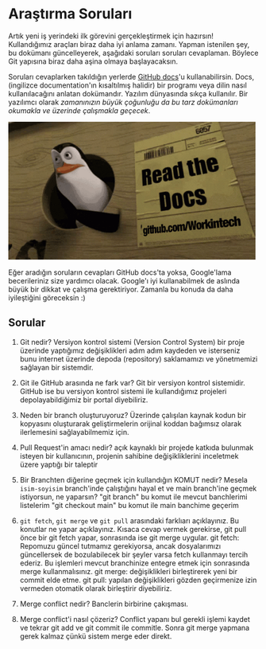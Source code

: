 # Araştırma Soruları

Artık yeni iş yerindeki ilk görevini gerçekleştirmek için hazırsın! Kullandığımız araçları biraz daha iyi anlama zamanı. Yapman istenilen şey, bu dokümanı güncelleyerek, aşağıdaki soruları soruları cevaplaman. Böylece Git yapısına biraz daha aşina olmaya başlayacaksın.

Soruları cevaplarken takıldığın yerlerde [GitHub docs](https://docs.github.com/en)'u kullanabilirsin. Docs, (ingilizce documentation'ın kısaltılmış halidir) bir programı veya dilin nasıl kullanılacağını anlatan dokümandır. Yazılım dünyasında sıkça kullanılır. Bir yazılımcı olarak _zamanınızın büyük çoğunluğu da bu tarz dokümanları okumakla ve üzerinde çalışmakla geçecek_.

![READ THE DOCS](https://github.com/Workintech/FSWeb-S1G1-Projesi-Web-Development-Projesi-icin-Git/blob/main/read-the-docs-wit.gif?raw=true)

Eğer aradığın soruların cevapları GitHub docs'ta yoksa, Google'lama becerileriniz size yardımcı olacak. Google'ı iyi kullanabilmek de aslında büyük bir dikkat ve çalışma gerektiriyor. Zamanla bu konuda da daha iyileştiğini göreceksin :)

## Sorular

1. Git nedir?
    Versiyon kontrol sistemi (Version Control System) bir proje üzerinde yaptığımız değişiklikleri adım adım kaydeden ve isterseniz bunu internet üzerinde depoda (repository) saklamamızı ve yönetmemizi sağlayan bir sistemdir.

2. Git ile GitHub arasında ne fark var?
    Git bir versiyon kontrol sistemidir. GitHub ise bu versiyon kontrol sistemi ile kullandığımız projeleri depolayabildiğimiz bir portal diyebiliriz.

3. Neden bir branch oluşturuyoruz?
     Üzerinde çalışılan kaynak kodun bir kopyasını oluşturarak geliştirmelerin orijinal koddan bağımsız olarak ilerlemesini sağlayabilmemiz için.

4. Pull Request'in amacı nedir?
    açık kaynaklı bir projede katkıda bulunmak isteyen bir kullanıcının, projenin sahibine değişikliklerini inceletmek üzere yaptığı bir taleptir

5. Bir Branchten diğerine geçmek için kullandığın KOMUT nedir? Mesela `isim-soyisim` branch'inde çalıştığını hayal et ve main branch'ine geçmek istiyorsun, ne yaparsın?
    "git branch" bu komut ile mevcut banchlerimi listelerim
    "git checkout main" bu komut ile main banchime geçerim

6. `git fetch`, `git merge` ve `git pull` arasındaki farklıarı açıklayınız. Bu konutlar ne yapar açıklayınız.
    Kısaca cevap vermek gerekirse, git pull önce bir git fetch yapar, sonrasında ise git merge uygular.
    git fetch: Repomuzu güncel tutmamız gerekiyorsa, ancak dosyalarımızı güncellersek de bozulabilecek bir şeyler varsa fetch kullanmayı tercih ederiz. Bu işlemleri mevcut branchinize entegre etmek için sonrasında merge kullanmalısınız.
    git merge: değişiklikleri birleştirerek yeni bir commit elde etme.
    git pull: yapılan değişiklikleri gözden geçirmenize izin vermeden otomatik olarak birleştirir diyebiliriz.

7. Merge conflict nedir?
    Banclerin birbirine çakışması.

8. Merge conflict'i nasıl çözeriz?
    Conflict yapanı bul gerekli işlemi kaydet ve tekrar git add ve git commit ile commitle. Sonra git merge yapmana gerek kalmaz çünkü sistem merge eder direkt.